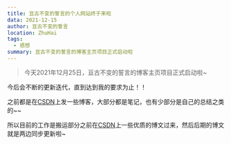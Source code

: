 ```yaml
---
title: 亘古不变的誓言的个人网站终于来啦
data: 2021-12-15
author: 亘古不变的誓言
location: ZhuHai
tags:
  - 感想
summary: 亘古不变的誓言的博客主页项目正式启动啦
---
```




> 今天2021年12月25日，亘古不变的誓言的博客主页项目正式启动啦~

今后会不断的更新迭代，直到达到我的要求为止！！

之前都是在[CSDN](https://blog.csdn.net/weixin_45634185)上发一些博客，大部分都是笔记，也有少部分是自己的总结之类的~~

所以目前的工作是搬运部分之前在[CSDN](https://blog.csdn.net/weixin_45634185)上一些优质的博文过来，然后后期的博文就是两边同步更新啦~

